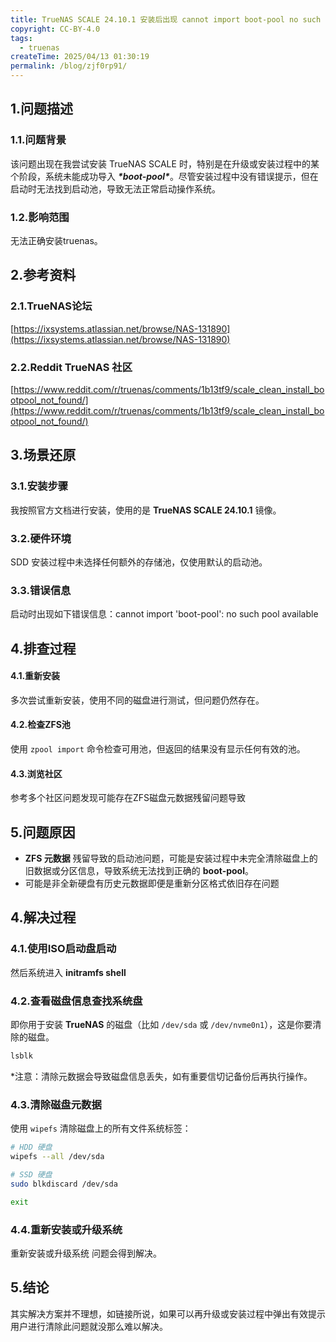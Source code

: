 ```yaml
---
title: TrueNAS SCALE 24.10.1 安装后出现 cannot import boot-pool no such pool available错误
copyright: CC-BY-4.0
tags:
  - truenas
createTime: 2025/04/13 01:30:19
permalink: /blog/zjf0rp91/
---
```


## 1.问题描述

### 1.1.问题背景

该问题出现在我尝试安装 TrueNAS SCALE 时，特别是在升级或安装过程中的某个阶段，系统未能成功导入 ***\*boot-pool\****。尽管安装过程中没有错误提示，但在启动时无法找到启动池，导致无法正常启动操作系统。

### 1.2.影响范围

无法正确安装truenas。

## 2.参考资料

### 2.1.TrueNAS论坛

[https://ixsystems.atlassian.net/browse/NAS-131890](https://ixsystems.atlassian.net/browse/NAS-131890)

### 2.2.Reddit TrueNAS 社区

[https://www.reddit.com/r/truenas/comments/1b13tf9/scale_clean_install_bootpool_not_found/](https://www.reddit.com/r/truenas/comments/1b13tf9/scale_clean_install_bootpool_not_found/)

## 3.场景还原

### 3.1.安装步骤

我按照官方文档进行安装，使用的是 **TrueNAS SCALE 24.10.1** 镜像。

### 3.2.硬件环境

SDD 安装过程中未选择任何额外的存储池，仅使用默认的启动池。

### 3.3.错误信息

启动时出现如下错误信息：cannot import 'boot-pool': no such pool available

## 4.排查过程

#### 4.1.重新安装

多次尝试重新安装，使用不同的磁盘进行测试，但问题仍然存在。

#### 4.2.检查ZFS池

使用 `zpool import` 命令检查可用池，但返回的结果没有显示任何有效的池。

#### 4.3.浏览社区

参考多个社区问题发现可能存在ZFS磁盘元数据残留问题导致

## 5.问题原因

- **ZFS 元数据** 残留导致的启动池问题，可能是安装过程中未完全清除磁盘上的旧数据或分区信息，导致系统无法找到正确的 **boot-pool**。
- 可能是非全新硬盘有历史元数据即便是重新分区格式依旧存在问题

## 4.解决过程

### 4.1.使用ISO启动盘启动

然后系统进入 **initramfs shell**

### 4.2.查看磁盘信息查找系统盘

即你用于安装 **TrueNAS** 的磁盘（比如 `/dev/sda` 或 `/dev/nvme0n1`），这是你要清除的磁盘。

```bash
lsblk
```

*注意：清除元数据会导致磁盘信息丢失，如有重要信切记备份后再执行操作。

### 4.3.清除磁盘元数据

使用 `wipefs` 清除磁盘上的所有文件系统标签：

```bash
# HDD 硬盘
wipefs --all /dev/sda

# SSD 硬盘
sudo blkdiscard /dev/sda

exit
```

### 4.4.重新安装或升级系统

重新安装或升级系统 问题会得到解决。

## 5.结论

其实解决方案并不理想，如链接所说，如果可以再升级或安装过程中弹出有效提示用户进行清除此问题就没那么难以解决。

